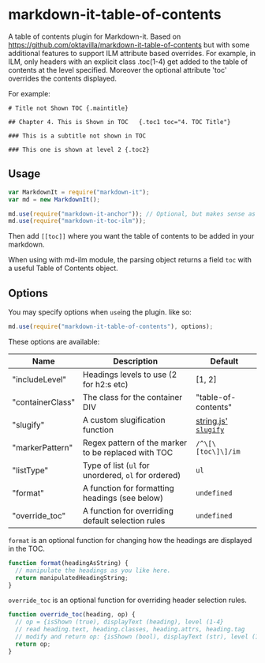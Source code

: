 # markdown-it-table-of-contents
A table of contents plugin for Markdown-it. Based on https://github.com/oktavilla/markdown-it-table-of-contents but
with some additional features to support ILM attribute based overrides. For example, in ILM, only headers with an explicit class .toc(1-4) get added to the table of contents at the level specified. Moreover the optional attribute 'toc' overrides the contents displayed. 

For example:

```
# Title not Shown TOC {.maintitle}

## Chapter 4. This is Shown in TOC   {.toc1 toc="4. TOC Title"}

### This is a subtitle not shown in TOC

### This one is shown at level 2 {.toc2}
```

 
## Usage

``` javascript
var MarkdownIt = require("markdown-it");
var md = new MarkdownIt();

md.use(require("markdown-it-anchor")); // Optional, but makes sense as you really want to link to something
md.use(require("markdown-it-toc-ilm"));
```

Then add `[[toc]]` where you want the table of contents to be added in your markdown.

When using with md-ilm module, the parsing object returns a field `toc` with a useful Table of Contents object.

## Options

You may specify options when `use`ing the plugin. like so:
``` javascript
md.use(require("markdown-it-table-of-contents"), options);
```

These options are available:

Name              | Description                                         | Default
------------------|-----------------------------------------------------|------------------------------------
"includeLevel"    | Headings levels to use (2 for h2:s etc)             | [1, 2]
"containerClass"  | The class for the container DIV                     | "table-of-contents"
"slugify"         | A custom slugification function                     | [string.js' `slugify`][slugify]
"markerPattern"   | Regex pattern of the marker to be replaced with TOC | `/^\[\[toc\]\]/im`
"listType"        | Type of list (`ul` for unordered, `ol` for ordered) | `ul`
"format"          | A function for formatting headings (see below)      | `undefined`
"override_toc"    | A function for overriding default selection rules   | `undefined`


`format` is an optional function for changing how the headings are displayed in the TOC.
```js
function format(headingAsString) {
  // manipulate the headings as you like here.
  return manipulatedHeadingString;
}
```

`override_toc` is an optional function for overriding header selection rules.
```js
function override_toc(heading, op) {
  // op = {isShown (true), displayText (heading), level (1-4}
  // read heading.text, heading.classes, heading.attrs, heading.tag
  // modify and return op: {isShown (bool), displayText (str), level (1-4)} 
  return op;
}
```

[slugify]: http://stringjs.com/#methods/slugify
